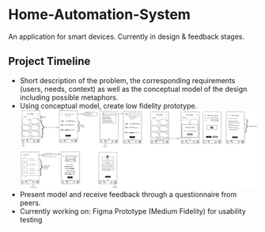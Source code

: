 # Home-Automation-System
An application for smart devices. Currently in design & feedback stages.

## Project Timeline
 - Short description of the problem, the corresponding requirements (users, needs, context) as well as the conceptual model of the design including possible metaphors. 
 - Using conceptual model, create low fidelity prototype. 
 ![Low Fidelity Prototype](https://github.com/gurvirboparai/Home-Automation-System/blob/main/lowfidelity.png)
 - Present model and receive feedback through a questionnaire from peers.
 - Currently working on: Figma Prototype (Medium Fidelity) for usability testing
